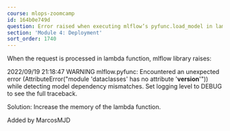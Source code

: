 ```yaml
---
course: mlops-zoomcamp
id: 164b0e749d
question: Error raised when executing mlflow’s pyfunc.load_model in lambda function.
section: 'Module 4: Deployment'
sort_order: 1740
---
```


When the request is processed in lambda function, mlflow library raises:

2022/09/19 21:18:47 WARNING mlflow.pyfunc: Encountered an unexpected error (AttributeError("module 'dataclasses' has no attribute '__version__'")) while detecting model dependency mismatches. Set logging level to DEBUG to see the full traceback.

Solution: Increase the memory of the lambda function.

Added by MarcosMJD


